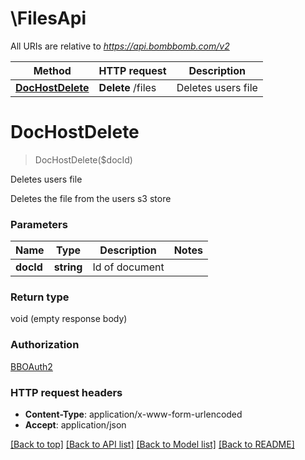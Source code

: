 # \FilesApi

All URIs are relative to *https://api.bombbomb.com/v2*

Method | HTTP request | Description
------------- | ------------- | -------------
[**DocHostDelete**](FilesApi.md#DocHostDelete) | **Delete** /files | Deletes users file


# **DocHostDelete**
> DocHostDelete($docId)

Deletes users file

Deletes the file from the users s3 store


### Parameters

Name | Type | Description  | Notes
------------- | ------------- | ------------- | -------------
 **docId** | **string**| Id of document | 

### Return type

void (empty response body)

### Authorization

[BBOAuth2](../README.md#BBOAuth2)

### HTTP request headers

 - **Content-Type**: application/x-www-form-urlencoded
 - **Accept**: application/json

[[Back to top]](#) [[Back to API list]](../README.md#documentation-for-api-endpoints) [[Back to Model list]](../README.md#documentation-for-models) [[Back to README]](../README.md)

